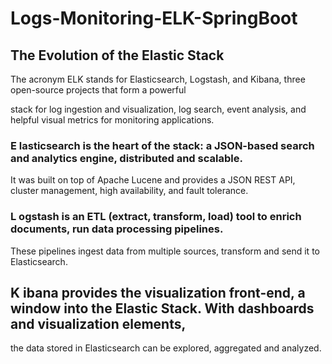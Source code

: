 # Logs-Monitoring-ELK-SpringBoot

## The Evolution of the Elastic Stack

The acronym ELK stands for Elasticsearch, Logstash, and Kibana, three open-source projects that form a powerful 

stack for log ingestion and visualization, log search, event analysis, and helpful visual metrics for monitoring applications.

### E lasticsearch is the heart of the stack: a JSON-based search and analytics engine, distributed and scalable. 

   It was built on top of Apache Lucene and provides a JSON REST API, cluster management, high availability, and fault tolerance.

###  L ogstash is an ETL (extract, transform, load) tool to enrich documents, run data processing pipelines. 

These pipelines ingest data from multiple sources, transform and send it to Elasticsearch.

## K ibana provides the visualization front-end, a window into the Elastic Stack. With dashboards and visualization elements,

the data stored in Elasticsearch can be explored, aggregated and analyzed.
